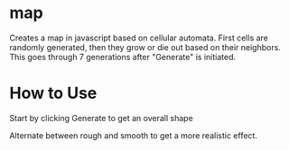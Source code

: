 # map
Creates a map in javascript based on cellular automata.  First cells are randomly generated, then they grow or die out based on their neighbors.  This goes through 7 generations after "Generate" is initiated.

# How to Use

Start by clicking Generate to get an overall shape

Alternate between rough and smooth to get a more realistic effect.
